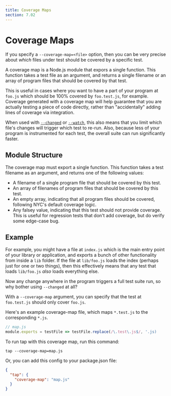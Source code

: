 ```yaml
---
title: Coverage Maps
section: 7.02
---
```

# Coverage Maps

If you specify a `--coverage-map=<file>` option, then you can be very precise
about _which_ files under test should be covered by a specific test.

A coverage map is a Node.js module that expors a single function.  This
function takes a test file as an argument, and returns a single filename or an
array of program files that should be covered by that test.

This is useful in cases where you want to have a part of your program at
`foo.js` which should be 100% covered by `foo.test.js`, for example.  Coverage
generated with a coverage map will help guarantee that you are actually testing
a piece of code directly, rather than "accidentally" adding lines of coverage
via integration.

When used with [`--changed`](/docs/save-failures-run-changed/) or
[`--watch`](/docs/watch/), this also means that you limit which file's changes will
trigger which test to re-run.  Also, because less of your program is
instrumented for each test, the overall suite can run significantly faster.

## Module Structure

The coverage map must export a single function.  This function takes a test filename as an argument, and returns one of the following values:

- A filename of a single program file that should be covered by this test.
- An array of filenames of program files that should be covered by this test.
- An empty array, indicating that all program files should be covered,
  following NYC's default coverage logic.
- Any falsey value, indicating that this test should not provide coverage.
  This is useful for regression tests that don't add coverage, but do verify
  some edge-case bug.

## Example

For example, you might have a file at `index.js` which is the main entry point
of your library or application, and exports a bunch of other functionality from
inside a `lib` folder.  If the file at `lib/foo.js` loads the index (perhaps
just for one or two things), then this effectively means that any test that
loads `lib/foo.js` _also_ loads everything else.

Now any change anywhere in the program triggers a full test suite run, so why
bother using `--changed` at all?

With a `--coverage-map` argument, you can specify that the test at
`foo.test.js` should only cover `foo.js`.

Here's an example coverage-map file, which maps `*.test.js` to the
corresponding `*.js`.

```js
// map.js
module.exports = testFile => testFile.replace(/\.test\.js$/, '.js)
```

To run tap with this coverage map, run this command:

```
tap --coverage-map=map.js
```

Or, you can add this config to your package.json file:

```json
{
  "tap": {
    "coverage-map": "map.js"
  }
}
```
